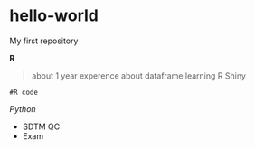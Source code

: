 # hello-world
My first repository

**R** 

>about 1 year experence about dataframe
>learning R Shiny

`#R code`

*Python*
- SDTM QC
- Exam
